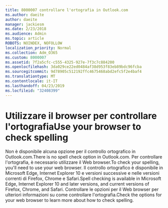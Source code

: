 ```yaml
---
title: 8000007 controllare l'ortografia in Outlook.com
ms.author: daeite
author: daeite
manager: jackiesm
ms.date: 2/23/2018
ms.audience: Admin
ms.topic: article
ROBOTS: NOINDEX, NOFOLLOW
localization_priority: Normal
ms.collection: Adm_O365
ms.custom: 8000007
ms.assetid: 7f2a5cfc-c555-4325-927e-7f3c7c884200
ms.openlocfilehash: 3da029ce22ed0484af38d953f83eb89bdc96fcba
ms.sourcegitcommit: 9d78905c512192ffc4675468abd2efc5f2e4baf4
ms.translationtype: MT
ms.contentlocale: it-IT
ms.lasthandoff: 04/23/2019
ms.locfileid: "32408399"
---
```

# <a name="use-your-browser-to-check-spelling"></a><span data-ttu-id="b8f36-102">Utilizzare il browser per controllare l'ortografia</span><span class="sxs-lookup"><span data-stu-id="b8f36-102">Use your browser to check spelling</span></span>

<span data-ttu-id="b8f36-103">Non è disponibile alcuna opzione per il controllo ortografico in Outlook.com.</span><span class="sxs-lookup"><span data-stu-id="b8f36-103">There is no spell check option in Outlook.com.</span></span> <span data-ttu-id="b8f36-104">Per controllare l'ortografia, è necessario utilizzare il Web browser.</span><span class="sxs-lookup"><span data-stu-id="b8f36-104">To check your spelling, you'll need to use your web browser.</span></span> <span data-ttu-id="b8f36-105">Il controllo ortografico è disponibile in Microsoft Edge, Internet Explorer 10 e versioni successive e nelle versioni correnti di Firefox, Chrome e Safari.</span><span class="sxs-lookup"><span data-stu-id="b8f36-105">Spell checking is available in Microsoft Edge, Internet Explorer 10 and later versions, and current versions of Firefox, Chrome, and Safari.</span></span> <span data-ttu-id="b8f36-106">Controllare le opzioni per il Web browser per ulteriori informazioni su come controllare l'ortografia.</span><span class="sxs-lookup"><span data-stu-id="b8f36-106">Check the options for your web browser to learn more about how to check spelling.</span></span>
  


